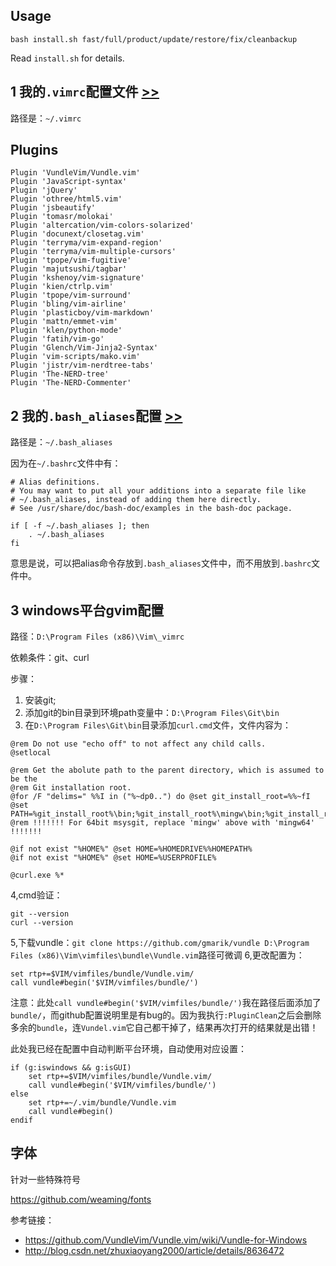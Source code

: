 Usage
-----
```
bash install.sh fast/full/product/update/restore/fix/cleanbackup
```
Read `install.sh` for details.

1 我的`.vimrc`配置文件 [>>](https://github.com/weaming/vimrc/blob/master/vimrc)
---
路径是：`~/.vimrc`

Plugins
---
```
Plugin 'VundleVim/Vundle.vim'
Plugin 'JavaScript-syntax'
Plugin 'jQuery'
Plugin 'othree/html5.vim'
Plugin 'jsbeautify'
Plugin 'tomasr/molokai'
Plugin 'altercation/vim-colors-solarized'
Plugin 'docunext/closetag.vim'
Plugin 'terryma/vim-expand-region'
Plugin 'terryma/vim-multiple-cursors'
Plugin 'tpope/vim-fugitive'
Plugin 'majutsushi/tagbar'
Plugin 'kshenoy/vim-signature'
Plugin 'kien/ctrlp.vim'
Plugin 'tpope/vim-surround'
Plugin 'bling/vim-airline'
Plugin 'plasticboy/vim-markdown'
Plugin 'mattn/emmet-vim'
Plugin 'klen/python-mode'
Plugin 'fatih/vim-go'
Plugin 'Glench/Vim-Jinja2-Syntax'
Plugin 'vim-scripts/mako.vim'
Plugin 'jistr/vim-nerdtree-tabs'
Plugin 'The-NERD-tree'
Plugin 'The-NERD-Commenter'
```

2 我的`.bash_aliases`配置 [>>](https://github.com/weaming/vimrc/blob/master/bash_aliases)
---
路径是：`~/.bash_aliases`

因为在`~/.bashrc`文件中有：
```
# Alias definitions.
# You may want to put all your additions into a separate file like
# ~/.bash_aliases, instead of adding them here directly.
# See /usr/share/doc/bash-doc/examples in the bash-doc package.

if [ -f ~/.bash_aliases ]; then
    . ~/.bash_aliases
fi
```
意思是说，可以把alias命令存放到`.bash_aliases`文件中，而不用放到`.bashrc`文件中。

3 windows平台gvim配置
---
路径：`D:\Program Files (x86)\Vim\_vimrc`

依赖条件：git、curl

步骤：

1. 安装git;
2. 添加git的bin目录到环境path变量中：`D:\Program Files\Git\bin`
3. 在`D:\Program Files\Git\bin`目录添加`curl.cmd`文件，文件内容为：

```
@rem Do not use "echo off" to not affect any child calls.
@setlocal

@rem Get the abolute path to the parent directory, which is assumed to be the
@rem Git installation root.
@for /F "delims=" %%I in ("%~dp0..") do @set git_install_root=%%~fI
@set PATH=%git_install_root%\bin;%git_install_root%\mingw\bin;%git_install_root%\mingw64\bin;%PATH%
@rem !!!!!!! For 64bit msysgit, replace 'mingw' above with 'mingw64' !!!!!!!

@if not exist "%HOME%" @set HOME=%HOMEDRIVE%%HOMEPATH%
@if not exist "%HOME%" @set HOME=%USERPROFILE%

@curl.exe %*
```
4,cmd验证：

```
git --version
curl --version
```
5,下载vundle：`git clone https://github.com/gmarik/vundle D:\Program Files (x86)\Vim\vimfiles\bundle\Vundle.vim`路径可微调
6,更改配置为：

```
set rtp+=$VIM/vimfiles/bundle/Vundle.vim/
call vundle#begin('$VIM/vimfiles/bundle/')
```
注意：此处`call vundle#begin('$VIM/vimfiles/bundle/')`我在路径后面添加了`bundle/`，而github配置说明里是有bug的。因为我执行`:PluginClean`之后会删除多余的`bundle`，连`Vundel.vim`它自己都干掉了，结果再次打开的结果就是出错！

此处我已经在配置中自动判断平台环境，自动使用对应设置：

```
if (g:iswindows && g:isGUI)
    set rtp+=$VIM/vimfiles/bundle/Vundle.vim/
    call vundle#begin('$VIM/vimfiles/bundle/')
else
    set rtp+=~/.vim/bundle/Vundle.vim
    call vundle#begin()
endif
```

字体
---
针对一些特殊符号

https://github.com/weaming/fonts

参考链接：
- https://github.com/VundleVim/Vundle.vim/wiki/Vundle-for-Windows
- http://blog.csdn.net/zhuxiaoyang2000/article/details/8636472
